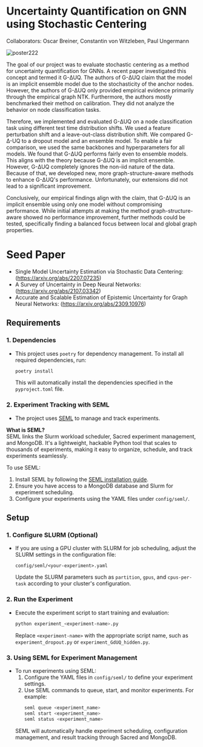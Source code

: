 # Uncertainty Quantification on GNN using Stochastic Centering

Collaborators: Oscar Breiner, Constantin von Witzleben, Paul Ungermann

![poster222](https://github.com/user-attachments/assets/3dc9bce8-9793-4a86-9300-50e0dd2f24e5)

The goal of our project was to evaluate stochastic centering as a method for uncertainty quantification for GNNs. A recent paper investigated this concept and termed it G-ΔUQ. The authors of G-ΔUQ claim that the model is an implicit ensemble model due to the stochasticity of the anchor nodes. However, the authors of G-ΔUQ only provided empirical evidence primarily through the empirical graph NTK. Furthermore, the authors mostly benchmarked their method on calibration. They did not analyze the behavior on node classification tasks.

Therefore, we implemented and evaluated G-ΔUQ on a node classification task using different test time distribution shifts. We used a feature perturbation shift and a leave-out-class distribution shift. We compared G-Δ-UQ to a dropout model and an ensemble model. To enable a fair comparison, we used the same backbones and hyperparameters for all models. We found that G-ΔUQ performs fairly even to ensemble models. This aligns with the theory because G-ΔUQ is an implicit ensemble. However, G-ΔUQ completely ignores the non-iid nature of the data. Because of that, we developed new, more graph-structure-aware methods to enhance G-ΔUQ's performance. Unfortunately, our extensions did not lead to a significant improvement.

Conclusively, our empirical findings align with the claim, that G-ΔUQ is an implicit ensemble using only one model without compromising performance. While initial attempts at making the method graph-structure-aware showed no performance improvement, further methods could be tested, specifically finding a balanced focus between local and global graph properties.

# Seed Paper

- Single Model Uncertainty Estimation via Stochastic Data Centering: (https://arxiv.org/abs/2207.07235)
- A Survey of Uncertainty in Deep Neural Networks: (https://arxiv.org/abs/2107.03342)
- Accurate and Scalable Estimation of Epistemic Uncertainty for Graph Neural Networks: (https://arxiv.org/abs/2309.10976)



## Requirements

### 1. Dependencies

- This project uses `poetry` for dependency management. To install all required dependencies, run:
    ```bash
    poetry install
    ```
  This will automatically install the dependencies specified in the `pyproject.toml` file.

### 2. Experiment Tracking with SEML

- The project uses [SEML](https://github.com/TUM-DAML/seml) to manage and track experiments. 

**What is SEML?**  
SEML links the Slurm workload scheduler, Sacred experiment management, and MongoDB. It's a lightweight, hackable Python tool that scales to thousands of experiments, making it easy to organize, schedule, and track experiments seamlessly.

To use SEML:
1. Install SEML by following the [SEML installation guide](https://github.com/TUM-DAML/seml).
2. Ensure you have access to a MongoDB database and Slurm for experiment scheduling.
3. Configure your experiments using the YAML files under `config/seml/`.

## Setup

### 1. Configure SLURM (Optional)

- If you are using a GPU cluster with SLURM for job scheduling, adjust the SLURM settings in the configuration file:
    ```
    config/seml/<your-experiment>.yaml
    ```
  Update the SLURM parameters such as `partition`, `gpus`, and `cpus-per-task` according to your cluster's configuration.

### 2. Run the Experiment

- Execute the experiment script to start training and evaluation:
    ```bash
    python experiment_<experiment-name>.py
    ```
  Replace `<experiment-name>` with the appropriate script name, such as `experiment_dropout.py` or `experiment_GdUQ_hidden.py`.

### 3. Using SEML for Experiment Management

- To run experiments using SEML:
    1. Configure the YAML files in `config/seml/` to define your experiment settings.
    2. Use SEML commands to queue, start, and monitor experiments. For example:
        ```bash
        seml queue <experiment_name>
        seml start <experiment_name>
        seml status <experiment_name>
        ```
  SEML will automatically handle experiment scheduling, configuration management, and result tracking through Sacred and MongoDB.
